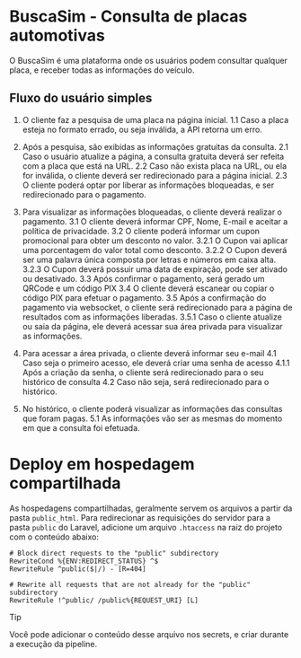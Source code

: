 # BuscaSim - Consulta de placas automotivas

O BuscaSim é uma plataforma onde os usuários podem consultar qualquer placa, e receber todas as informações do veículo.

## Fluxo do usuário simples

1. O cliente faz a pesquisa de uma placa na página inicial.
   1.1 Caso a placa esteja no formato errado, ou seja inválida, a API retorna um erro.

2. Após a pesquisa, são exibidas as informações gratuitas da consulta.
   2.1 Caso o usuário atualize a página, a consulta gratuita deverá ser refeita com a placa que está na URL.
   2.2 Caso não exista placa na URL, ou ela for inválida, o cliente deverá ser redirecionado para a página inicial.
   2.3 O cliente poderá optar por liberar as informações bloqueadas, e ser redirecionado para o pagamento.

3. Para visualizar as informações bloqueadas, o cliente deverá realizar o pagamento.
   3.1 O cliente deverá informar CPF, Nome, E-mail e aceitar a política de privacidade.
   3.2 O cliente poderá informar um cupon promocional para obter um desconto no valor.
   3.2.1 O Cupon vai aplicar uma porcentagem do valor total como desconto.
   3.2.2 O Cupon deverá ser uma palavra única composta por letras e números em caixa alta.
   3.2.3 O Cupon deverá possuir uma data de expiração, pode ser ativado ou desativado.
   3.3 Após confirmar o pagamento, será gerado um QRCode e um código PIX
   3.4 O cliente deverá escanear ou copiar o código PIX para efetuar o pagamento.
   3.5 Após a confirmação do pagamento via websocket, o cliente será redirecionado para a página de resultados com as informações liberadas.
   3.5.1 Caso o cliente atualize ou saia da página, ele deverá acessar sua área privada para visualizar as informações.

4. Para acessar a área privada, o cliente deverá informar seu e-mail
   4.1 Caso seja o primeiro acesso, ele deverá criar uma senha de acesso
   4.1.1 Após a criação da senha, o cliente será redirecionado para o seu histórico de consulta
   4.2 Caso não seja, será redirecionado para o histórico.

5. No histórico, o cliente poderá visualizar as informações das consultas que foram pagas.
   5.1 As informações vão ser as mesmas do momento em que a consulta foi efetuada.

# Deploy em hospedagem compartilhada

As hospedagens compartilhadas, geralmente servem os arquivos a partir da pasta `public_html`. Para redirecionar as requisições do servidor para a pasta `public` do Laravel, adicione um arquivo `.htaccess` na raiz do projeto com o conteúdo abaixo:

```
# Block direct requests to the "public" subdirectory
RewriteCond %{ENV:REDIRECT_STATUS} ^$
RewriteRule ^public($|/) - [R=404]

# Rewrite all requests that are not already for the "public" subdirectory
RewriteRule !^public/ /public%{REQUEST_URI} [L]
```

> [!TIP]
> Você pode adicionar o conteúdo desse arquivo nos secrets, e criar durante a execução da pipeline.

